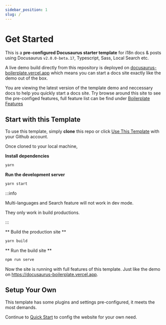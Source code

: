 ```yaml
---
sidebar_position: 1
slug: /
---
```


# Get Started

This is a **pre-configured Docusaurus starter template** for i18n docs & posts using Docusaurus `v2.0.0-beta.17`, Typescript, Sass, Local Search etc.

A live demo build directly from this repository is deployed on [docusaurus-boilerplate.vercel.app](https://docusaurus-boilerplate.vercel.app) which means you can start a docs site exactly like the demo out of the box.

You are viewing the latest version of the template demo and neccessary docs to help you quickly start a docs site. Try browse around this site to see the pre-configed features, full feature list can be find under [Boilerplate Features](./features.md)

## Start with this Template

To use this template, simply **clone** this repo or click [Use This Template](https://github.com/arisac/docusaurus-boilerplate/generate) with your Github account.

Once cloned to your local machine,

**Install dependencies**

```bash
yarn
```

**Run the development server**

```bash
yarn start
```

:::info

Multi-languages and Search feature will not work in dev mode.

They only work in build productions.

:::

** Build the production site **

```bash
yarn build
```

** Run the build site **

```bash
npm run serve
```

Now the site is running with full features of this template. Just like the demo on https://docusaurus-boilerplate.vercel.app.

## Setup Your Own

This template has some plugins and settings pre-configured, it meets the most demands.

Continue to [Quick Start](./quick-start/index.md) to config the website for your own need.